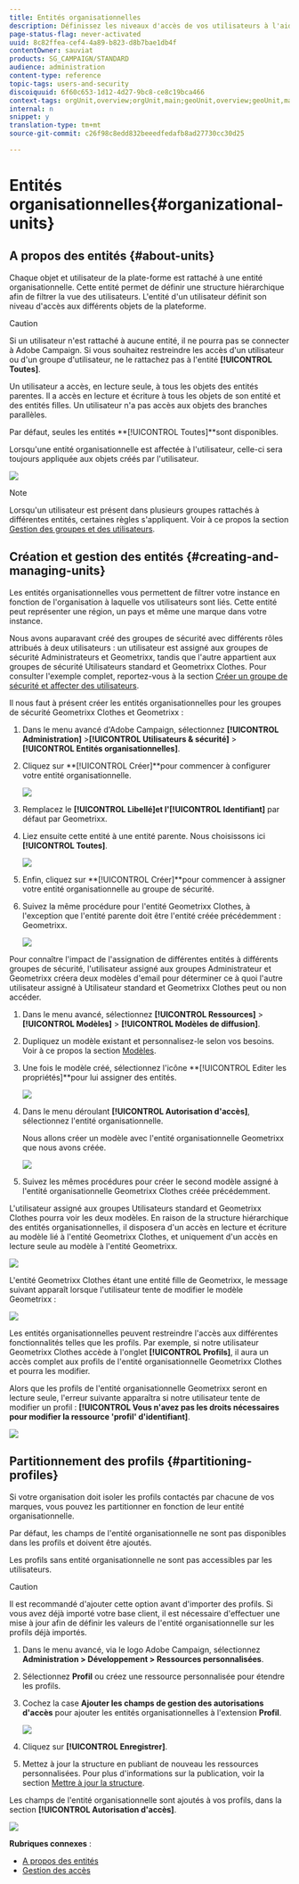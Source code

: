 ```yaml
---
title: Entités organisationnelles
description: Définissez les niveaux d'accès de vos utilisateurs à l'aide des entités organisationnelles.
page-status-flag: never-activated
uuid: 8c82ffea-cef4-4a89-b823-d8b7bae1db4f
contentOwner: sauviat
products: SG_CAMPAIGN/STANDARD
audience: administration
content-type: reference
topic-tags: users-and-security
discoiquuid: 6f60c653-1d12-4d27-9bc8-ce8c19bca466
context-tags: orgUnit,overview;orgUnit,main;geoUnit,overview;geoUnit,main
internal: n
snippet: y
translation-type: tm+mt
source-git-commit: c26f98c8edd832beeedfedafb8ad27730cc30d25

---
```



# Entités organisationnelles{#organizational-units}

## A propos des entités {#about-units}

Chaque objet et utilisateur de la plate-forme est rattaché à une entité organisationnelle. Cette entité permet de définir une structure hiérarchique afin de filtrer la vue des utilisateurs. L&#39;entité d&#39;un utilisateur définit son niveau d&#39;accès aux différents objets de la plateforme.

>[!CAUTION]
>
>Si un utilisateur n&#39;est rattaché à aucune entité, il ne pourra pas se connecter à Adobe Campaign. Si vous souhaitez restreindre les accès d&#39;un utilisateur ou d&#39;un groupe d&#39;utilisateur, ne le rattachez pas à l&#39;entité **[!UICONTROL Toutes]**.

Un utilisateur a accès, en lecture seule, à tous les objets des entités parentes. Il a accès en lecture et écriture à tous les objets de son entité et des entités filles. Un utilisateur n&#39;a pas accès aux objets des branches parallèles.

Par défaut, seules les entités **[!UICONTROL Toutes]**sont disponibles.

Lorsqu&#39;une entité organisationnelle est affectée à l&#39;utilisateur, celle-ci sera toujours appliquée aux objets créés par l&#39;utilisateur.

![](assets/user_management_2.png)

>[!NOTE]
>
>Lorsqu&#39;un utilisateur est présent dans plusieurs groupes rattachés à différentes entités, certaines règles s&#39;appliquent. Voir à ce propos la section [Gestion des groupes et des utilisateurs](../../administration/using/managing-groups-and-users.md).

## Création et gestion des entités {#creating-and-managing-units}

Les entités organisationnelles vous permettent de filtrer votre instance en fonction de l&#39;organisation à laquelle vos utilisateurs sont liés. Cette entité peut représenter une région, un pays et même une marque dans votre instance.

Nous avons auparavant créé des groupes de sécurité avec différents rôles attribués à deux utilisateurs : un utilisateur est assigné aux groupes de sécurité Administrateurs et Geometrixx, tandis que l&#39;autre appartient aux groupes de sécurité Utilisateurs standard et Geometrixx Clothes. Pour consulter l&#39;exemple complet, reportez-vous à la section [Créer un groupe de sécurité et affecter des utilisateurs](../../administration/using/managing-groups-and-users.md#creating-a-security-group-and-assigning-users).

Il nous faut à présent créer les entités organisationnelles pour les groupes de sécurité Geometrixx Clothes et Geometrixx :

1. Dans le menu avancé d&#39;Adobe Campaign, sélectionnez **[!UICONTROL Administration]** >**[!UICONTROL  Utilisateurs &amp; sécurité]** > **[!UICONTROL Entités organisationnelles]**.
1. Cliquez sur **[!UICONTROL Créer]**pour commencer à configurer votre entité organisationnelle.

   ![](assets/manage_units_1.png)

1. Remplacez le **[!UICONTROL Libellé]**et l&#39;**[!UICONTROL  Identifiant]** par défaut par Geometrixx.
1. Liez ensuite cette entité à une entité parente. Nous choisissons ici **[!UICONTROL Toutes]**.

   ![](assets/manage_units_2.png)

1. Enfin, cliquez sur **[!UICONTROL Créer]**pour commencer à assigner votre entité organisationnelle au groupe de sécurité.
1. Suivez la même procédure pour l&#39;entité Geometrixx Clothes, à l&#39;exception que l&#39;entité parente doit être l&#39;entité créée précédemment : Geometrixx.

   ![](assets/manage_units_3.png)

Pour connaître l&#39;impact de l&#39;assignation de différentes entités à différents groupes de sécurité, l&#39;utilisateur assigné aux groupes Administrateur et Geometrixx créera deux modèles d&#39;email pour déterminer ce à quoi l&#39;autre utilisateur assigné à Utilisateur standard et Geometrixx Clothes peut ou non accéder.

1. Dans le menu avancé, sélectionnez **[!UICONTROL Ressources]** >**[!UICONTROL  Modèles]** > **[!UICONTROL Modèles de diffusion]**.
1. Dupliquez un modèle existant et personnalisez-le selon vos besoins. Voir à ce propos la section [Modèles](../../start/using/marketing-activity-templates.md).
1. Une fois le modèle créé, sélectionnez l&#39;icône **[!UICONTROL Editer les propriétés]**pour lui assigner des entités.

   ![](assets/manage_units_6.png)

1. Dans le menu déroulant **[!UICONTROL Autorisation d&#39;accès]**, sélectionnez l&#39;entité organisationnelle.

   Nous allons créer un modèle avec l&#39;entité organisationnelle Geometrixx que nous avons créée.

   ![](assets/manage_units_5.png)

1. Suivez les mêmes procédures pour créer le second modèle assigné à l&#39;entité organisationnelle Geometrixx Clothes créée précédemment.

L&#39;utilisateur assigné aux groupes Utilisateurs standard et Geometrixx Clothes pourra voir les deux modèles. En raison de la structure hiérarchique des entités organisationnelles, il disposera d&#39;un accès en lecture et écriture au modèle lié à l&#39;entité Geometrixx Clothes, et uniquement d&#39;un accès en lecture seule au modèle à l&#39;entité Geometrixx.

![](assets/manage_units_7.png)

L&#39;entité Geometrixx Clothes étant une entité fille de Geometrixx, le message suivant apparaît lorsque l&#39;utilisateur tente de modifier le modèle Geometrixx :

![](assets/manage_units_8.png)

Les entités organisationnelles peuvent restreindre l&#39;accès aux différentes fonctionnalités telles que les profils. Par exemple, si notre utilisateur Geometrixx Clothes accède à l&#39;onglet **[!UICONTROL Profils]**, il aura un accès complet aux profils de l&#39;entité organisationnelle Geometrixx Clothes et pourra les modifier.

Alors que les profils de l&#39;entité organisationnelle Geometrixx seront en lecture seule, l&#39;erreur suivante apparaîtra si notre utilisateur tente de modifier un profil : **[!UICONTROL Vous n&#39;avez pas les droits nécessaires pour modifier la ressource &#39;profil&#39; d&#39;identifiant]**.

![](assets/manage_units_10.png)

## Partitionnement des profils {#partitioning-profiles}

Si votre organisation doit isoler les profils contactés par chacune de vos marques, vous pouvez les partitionner en fonction de leur entité organisationnelle.

Par défaut, les champs de l&#39;entité organisationnelle ne sont pas disponibles dans les profils et doivent être ajoutés.

Les profils sans entité organisationnelle ne sont pas accessibles par les utilisateurs.

>[!CAUTION]
>
>Il est recommandé d&#39;ajouter cette option avant d&#39;importer des profils. Si vous avez déjà importé votre base client, il est nécessaire d&#39;effectuer une mise à jour afin de définir les valeurs de l&#39;entité organisationnelle sur les profils déjà importés.

1. Dans le menu avancé, via le logo Adobe Campaign, sélectionnez **Administration > Développement > Ressources personnalisées**.
1. Sélectionnez **Profil** ou créez une ressource personnalisée pour étendre les profils.
1. Cochez la case **Ajouter les champs de gestion des autorisations d&#39;accès** pour ajouter les entités organisationnelles à l&#39;extension **Profil**.

   ![](assets/user_management_9.png)

1. Cliquez sur **[!UICONTROL Enregistrer]**.
1. Mettez à jour la structure en publiant de nouveau les ressources personnalisées. Pour plus d&#39;informations sur la publication, voir la section [Mettre à jour la structure](../../developing/using/data-model-concepts.md).

Les champs de l&#39;entité organisationnelle sont ajoutés à vos profils, dans la section **[!UICONTROL Autorisation d&#39;accès]**.

![](assets/user_management_10.png)

**Rubriques connexes** :

* [A propos des entités](../../administration/using/organizational-units.md#about-units)
* [Gestion des accès](../../administration/using/about-access-management.md)

